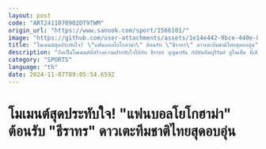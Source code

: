 ```yaml
---
layout: post
code: "ART2411070902DT9TWM"
origin_url: "https://www.sanook.com/sport/1566101/"
image: "https://github.com/user-attachments/assets/1e14e442-9bce-440e-8276-f09a51430c8d"
title: "โมเมนต์สุดประทับใจ! \"แฟนบอลโยโกฮาม่า\" ต้อนรับ \"ธีราทร\" ดาวเตะทีมชาติไทยสุดอบอุ่น"
description: "ถือเป็นโมเมนต์ที่สร้างความประทับใจให้กับ ธีราทร บุญมาทัน กัปตันทีมบุรีรัมย์ ยูไนเต็ด ที่เดินทางไปเยือนถิ่นเก่าอย่าง โยโกฮาม่า อินเตอร์เนชั่นแนล สเตเดี้ยม"
category: "SPORTS"
language: "th"
date: 2024-11-07T09:05:54.659Z
---
```


# โมเมนต์สุดประทับใจ! "แฟนบอลโยโกฮาม่า" ต้อนรับ "ธีราทร" ดาวเตะทีมชาติไทยสุดอบอุ่น